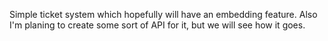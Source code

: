 Simple ticket system which hopefully will have an embedding feature. Also I'm planing to create some sort of API for it, but we  will see how it goes.